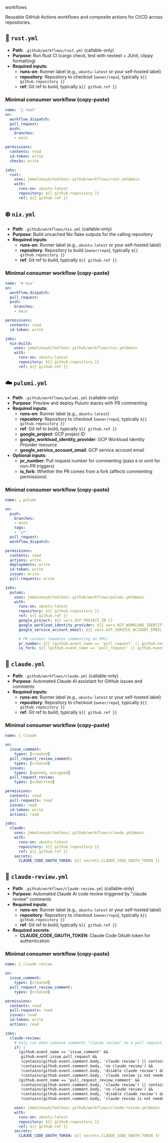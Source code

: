 workflows

Reusable GitHub Actions workflows and composite actions for CI/CD across repositories.

## 🦀 `rust.yml`

- **Path**: `.github/workflows/rust.yml` (callable-only)
- **Purpose**: Run Rust CI (cargo check, test with nextest + JUnit, clippy formatting)
- **Required inputs**:
  - **runs-on**: Runner label (e.g., `ubuntu-latest` or your self-hosted label)
  - **repository**: Repository to checkout (`owner/repo`), typically `${{ github.repository }}`
  - **ref**: Git ref to build, typically `${{ github.ref }}`

### Minimal consumer workflow (copy-paste)

```yaml
name: '🦀 rust'
on:
  workflow_dispatch:
  pull_request:
  push:
    branches:
    - main

permissions:
  contents: read
  id-token: write
  checks: write

jobs:
  rust:
    uses: jmmaloney4/toolbox/.github/workflows/rust.yml@main
    with:
      runs-on: ubuntu-latest
      repository: ${{ github.repository }}
      ref: ${{ github.ref }}
```

## ❄️ `nix.yml`

- **Path**: `.github/workflows/nix.yml` (callable-only)
- **Purpose**: Build uncached Nix flake outputs for the calling repository
- **Required inputs**:
  - **runs-on**: Runner label (e.g., `ubuntu-latest` or your self-hosted label)
  - **repository**: Repository to build (`owner/repo`), typically `${{ github.repository }}`
  - **ref**: Git ref to build, typically `${{ github.ref }}`

### Minimal consumer workflow (copy-paste)

```yaml
name: '❄️ nix'
on:
  workflow_dispatch:
  pull_request:
  push:
    branches:
    - main

permissions:
  contents: read
  id-token: write

jobs:
  nix-build:
    uses: jmmaloney4/toolbox/.github/workflows/nix.yml@main
    with:
      runs-on: ubuntu-latest
      repository: ${{ github.repository }}
      ref: ${{ github.ref }}
```

## ☁️ `pulumi.yml`

- **Path**: `.github/workflows/pulumi.yml` (callable-only)
- **Purpose**: Preview and deploy Pulumi stacks with PR commenting
- **Required inputs**:
  - **runs-on**: Runner label (e.g., `ubuntu-latest`)
  - **repository**: Repository to checkout (`owner/repo`), typically `${{ github.repository }}`
  - **ref**: Git ref to build, typically `${{ github.ref }}`
  - **google_project**: GCP project ID
  - **google_workload_identity_provider**: GCP Workload Identity Provider resource
  - **google_service_account_email**: GCP service account email
- **Optional inputs**:
  - **pr_number**: Pull request number for commenting (pass `0` or omit for non-PR triggers)
  - **is_fork**: Whether the PR comes from a fork (affects commenting permissions)

### Minimal consumer workflow (copy-paste)

```yaml
name: ☁️ pulumi

on:
  push:
    branches:
    - main
    tags:
    - 'v*'
  pull_request:
  workflow_dispatch:

permissions:
  contents: read
  actions: write
  deployments: write
  id-token: write
  issues: write
  pull-requests: write

jobs:
  pulumi:
    uses: jmmaloney4/toolbox/.github/workflows/pulumi.yml@main
    with:
      runs-on: ubuntu-latest
      repository: ${{ github.repository }}
      ref: ${{ github.ref }}
      google_project: ${{ vars.GCP_PROJECT_ID }}
      google_workload_identity_provider: ${{ vars.GCP_WORKLOAD_IDENTITY_PROVIDER }}
      google_service_account_email: ${{ vars.GCP_SERVICE_ACCOUNT_EMAIL }}

      # PR context (enables commenting on PRs)
      pr_number: ${{ (github.event_name == 'pull_request' || github.event_name == 'pull_request_target') && github.event.pull_request.number || 0 }}
      is_fork: ${{ (github.event_name == 'pull_request' || github.event_name == 'pull_request_target') && github.event.pull_request.head.repo.fork }}
```

## 🤖 `claude.yml`

- **Path**: `.github/workflows/claude.yml` (callable-only)
- **Purpose**: Automated Claude AI assistant for GitHub issues and comments
- **Required inputs**:
  - **runs-on**: Runner label (e.g., `ubuntu-latest` or your self-hosted label)
  - **repository**: Repository to checkout (`owner/repo`), typically `${{ github.repository }}`
  - **ref**: Git ref to build, typically `${{ github.ref }}`

### Minimal consumer workflow (copy-paste)

```yaml
name: 🤖 claude

on:
  issue_comment:
    types: [created]
  pull_request_review_comment:
    types: [created]
  issues:
    types: [opened, assigned]
  pull_request_review:
    types: [submitted]

permissions:
  contents: read
  pull-requests: read
  issues: read
  id-token: write
  actions: read

jobs:
  claude:
    uses: jmmaloney4/toolbox/.github/workflows/claude.yml@main
    with:
      runs-on: ubuntu-latest
      repository: ${{ github.repository }}
      ref: ${{ github.ref }}
    secrets:
      CLAUDE_CODE_OAUTH_TOKEN: ${{ secrets.CLAUDE_CODE_OAUTH_TOKEN }}
```

## 👀 `claude-review.yml`

- **Path**: `.github/workflows/claude-review.yml` (callable-only)
- **Purpose**: Automated Claude AI code review triggered by "claude review" comments
- **Required inputs**:
  - **runs-on**: Runner label (e.g., `ubuntu-latest` or your self-hosted label)
  - **repository**: Repository to checkout (`owner/repo`), typically `${{ github.repository }}`
  - **ref**: Git ref to build, typically `${{ github.ref }}`
- **Required secrets**:
  - **CLAUDE_CODE_OAUTH_TOKEN**: Claude Code OAuth token for authentication

### Minimal consumer workflow (copy-paste)

```yaml
name: 👀 claude review

on:
  issue_comment:
    types: [created]
  pull_request_review_comment:
    types: [created]

permissions:
  contents: read
  pull-requests: read
  issues: read
  id-token: write
  actions: read

jobs:
  claude-review:
    # Only run when someone comments "claude review" on a pull request
    if: |
      (github.event_name == 'issue_comment' &&
       github.event.issue.pull_request &&
       (contains(github.event.comment.body, 'claude review') || contains(github.event.comment.body, 'Claude review') || contains(github.event.comment.body, 'CLAUDE REVIEW')) &&
       !contains(github.event.comment.body, 'no claude review') &&
       !contains(github.event.comment.body, 'disable claude review') &&
       !contains(github.event.comment.body, 'claude review is not needed')) ||
      (github.event_name == 'pull_request_review_comment' &&
       (contains(github.event.comment.body, 'claude review') || contains(github.event.comment.body, 'Claude review') || contains(github.event.comment.body, 'CLAUDE REVIEW')) &&
       !contains(github.event.comment.body, 'no claude review') &&
       !contains(github.event.comment.body, 'disable claude review') &&
       !contains(github.event.comment.body, 'claude review is not needed'))

    uses: jmmaloney4/toolbox/.github/workflows/claude-review.yml@main
    with:
      runs-on: ubuntu-latest
      repository: ${{ github.repository }}
      ref: ${{ github.ref }}
    secrets:
      CLAUDE_CODE_OAUTH_TOKEN: ${{ secrets.CLAUDE_CODE_OAUTH_TOKEN }}
```

